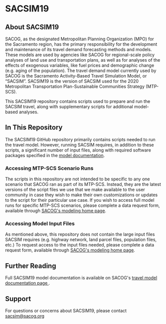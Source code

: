 # SACSIM19

## About SACSIM19

SACOG, as the designated Metropolitan Planning Organization (MPO) for the Sacramento region, has the primary responsibility for the development and maintenance of its travel demand forecasting methods and models. These models are used by agencies like SACOG for regional-scale policy analyses of land use and transportation plans, as well as for analyses of the effects of exogenous variables, like fuel prices and demographic change (e.g. aging of the population). The travel demand model currently used by SACOG is the Sacramento Activity-Based Travel Simulation Model, or “SACSIM”. SACSIM19 is the version of SACSIM used for the 2020 Metropolitan Transportation Plan-Sustainable Communities Strategy (MTP-SCS).

This SACSIM19 repository contains scripts used to prepare and run the SACSIM travel, along with supplementary scripts for additional model-based analyses.

## In This Repository
The SACSIM19 GitHub repository primarily contains scripts needed to run the travel model. However, running SACSIM requires, in addition to these scripts, a significant number of input files, along with required software packages specified in the [model documentation](https://www.sacog.org/travel-model-documentation).

### Accessing MTP-SCS Scenario Runs
The scripts in this repository are not intended to be specific to any one scenario that SACOG ran as part of its MTP-SCS. Instead, they are the latest versions of the script files we use that we make available to the user community in case they wish to make their own customizations or updates to the script for their particular use case. If you wish to access full model runs for specific MTP-SCS scenarios, please complete a data request form, available through [SACOG's modeling home page](https://www.sacog.org/modeling).

### Accessing Model Input Files
As mentioned above, this repository does not contain the large input files SACSIM requires (e.g. highway network, land parcel files, population files, etc.) To request access to the input files needed, please complete a data request form, available through [SACOG's modeling home page](https://www.sacog.org/modeling).

## Further Reading
Full SACSIM19 model documentation is available on SACOG's [travel model documentation page ](https://www.sacog.org/travel-model-documentation).

## Support
For questions or concerns about SACSIM19, please contact sacsim@sacog.org
